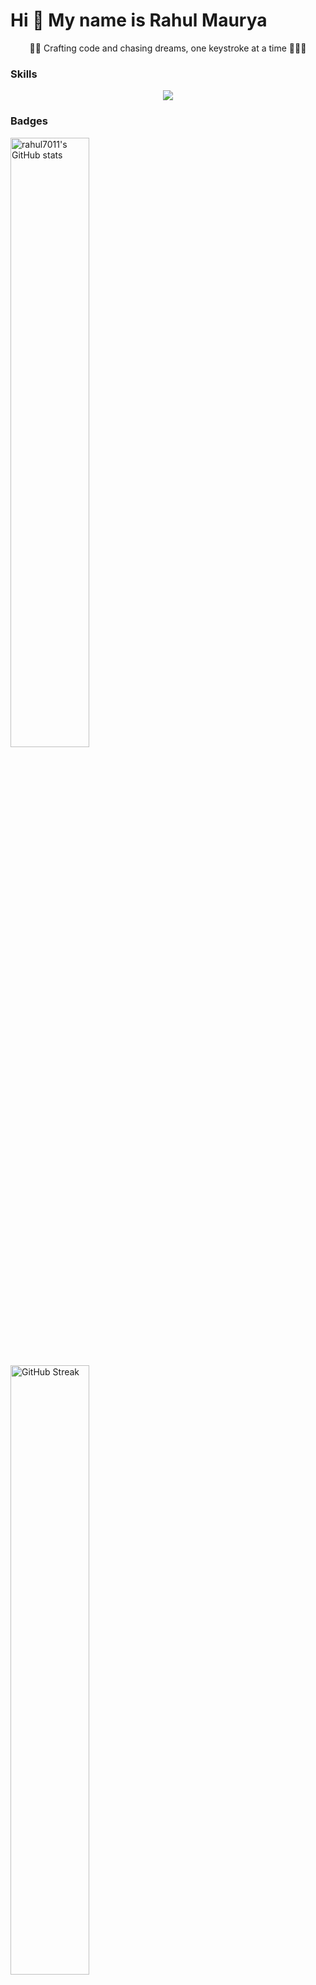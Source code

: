 # Hi 👋 My name is Rahul Maurya

<p align="center">
    👨‍💻 Crafting code and chasing dreams, one keystroke at a time 🚀🇮🇳
</p>


### Skills

<p align="center">
  <a href="https://skillicons.dev">
    <img src="https://skillicons.dev/icons?i=java,django,js,react,redux,tailwind,c,cpp,html,css,jest,babel,bootstrap,mysql,netlify,nodejs,postgres,postman,sqlite,vercel&perline=20" />
  </a>
</p>

### Badges
  <a href="http://www.github.com/rahul7011"><img src="https://github-readme-stats.vercel.app/api?username=rahul7011&show_icons=true&hide=stars,&count_private=true&title_color=0891b2&text_color=ffffff&icon_color=0891b2&bg_color=1c1917&hide_border=true&show_icons=true" alt="rahul7011's GitHub stats" style="height: auto; width: 50%;" /></a>

  <a href="http://www.github.com/rahul7011"><img src="https://github-readme-streak-stats.herokuapp.com/?user=rahul7011&stroke=ffffff&background=1c1917&ring=0891b2&fire=0891b2&currStreakNum=ffffff&currStreakLabel=0891b2&sideNums=ffffff&sideLabels=ffffff&dates=ffffff&hide_border=true" alt="GitHub Streak" style="height: auto; width: 50%;" /></a>
  
 <a href="https://github.com/rahul7011"><img src="https://github-readme-stats.vercel.app/api/top-langs/?username=rahul7011&langs_count=10&title_color=0891b2&text_color=ffffff&icon_color=0891b2&bg_color=1c1917&hide_border=true&locale=en&layout=compact" alt="Top Languages" style="height: auto; width: 50%;" /></a>




